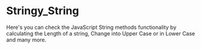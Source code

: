 # Stringy_String
Here's you can check the JavaScript String methods functionality by calculating the Length of a string, Change into Upper Case or in Lower Case and many more.
